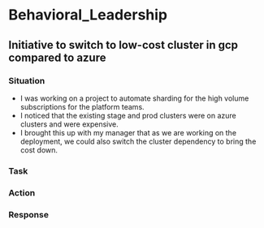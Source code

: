 # Behavioral_Leadership
## Initiative to switch to low-cost cluster in gcp compared to azure
### Situation
- I was working on a project to automate sharding for the high volume subscriptions for the platform teams.
- I noticed that the existing stage and prod clusters were on azure clusters and were expensive.
- I brought this up with my manager that as we are working on the deployment, we could also switch the cluster dependency to bring the cost down.
### Task
### Action
### Response
